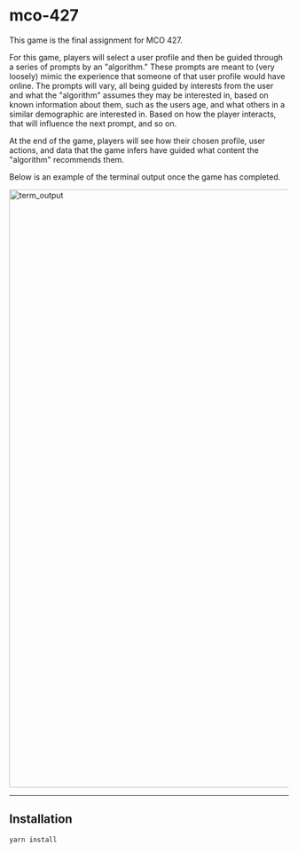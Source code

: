# mco-427

This game is the final assignment for MCO 427. 

For this game, players will select a user profile and then be guided through a series of prompts by an "algorithm." These prompts are meant to (very loosely) mimic the experience that someone of that user profile would have online. The prompts will vary, all being guided by interests from the user and what the "algorithm" assumes they may be interested in, based on known information about them, such as the users age, and what others in a similar demographic are interested in. Based on how the player interacts, that will influence the next prompt, and so on.

At the end of the game, players will see how their chosen profile, user actions, and data that the game infers have guided what content the "algorithm" recommends them.

Below is an example of the terminal output once the game has completed.

<img width="1076" alt="term_output" src="https://github.com/user-attachments/assets/9e1731fa-599d-4701-b729-945d4d71cd06">

-----
## Installation
``` yarn install ```
